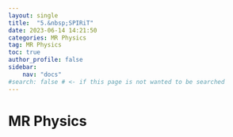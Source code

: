 ```yaml
---
layout: single
title:  "5.&nbsp;SPIRiT"
date: 2023-06-14 14:21:50
categories: MR Physics
tag: MR Physics
toc: true
author_profile: false
sidebar:
    nav: "docs"
#search: false # <- if this page is not wanted to be searched
---
```


# MR Physics

